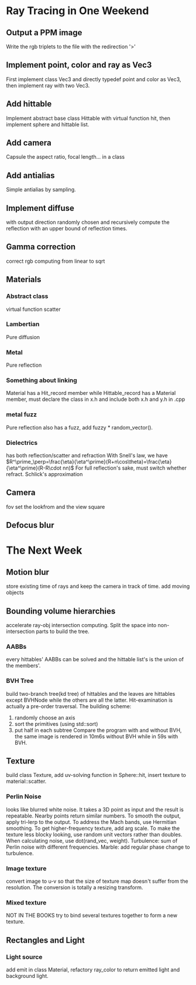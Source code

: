 # Ray Tracing in One Weekend
## Output a PPM image
Write the rgb triplets to the file with the redirection '>'
## Implement point, color and ray as Vec3
First implement class Vec3 and directly typedef point and color as Vec3, then implement ray with two Vec3.
## Add hittable
Implement abstract base class Hittable with virtual function hit, then implement sphere and hittable list.
## Add camera
Capsule the aspect ratio, focal length... in a class
## Add antialias
Simple antialias by sampling.
## Implement diffuse
with output direction randomly chosen and recursively compute the reflection with an upper bound of reflection times.
## Gamma correction
correct rgb computing from linear to sqrt
## Materials
### Abstract class
virtual function scatter
### Lambertian
Pure diffusion
### Metal
Pure reflection
### Something about linking
Material has a Hit_record member while Hittable_record has a Material member, must declare the class in x.h and include both x.h and y.h in .cpp
### metal fuzz
Pure reflection also has a fuzz, add fuzzy * random_vector().
### Dielectrics
has both reflection/scatter and refraction
With Snell's law, we have $R^\prime_\perp=\frac{\eta}{\eta^\prime}(R+n\cos\theta)=\frac{\eta}{\eta^\prime}(R-R\cdot nn)$
For full reflection's sake, must switch whether refract.
Schlick's approximation
## Camera
fov
set the lookfrom and the view square
## Defocus blur
# The Next Week
## Motion blur
store existing time of rays and keep the camera in track of time. add moving objects
## Bounding volume hierarchies
accelerate ray-obj intersection computing.
Split the space into non-intersection parts to build the tree.
### AABBs
every hittables' AABBs can be solved and the hittable list's is the union of the members'.
### BVH Tree
build two-branch tree(kd tree) of hittables and the leaves are hittables except BVHNode while the others are all the latter. Hit-examination is actually a pre-order traversal. The building scheme:
1. randomly choose an axis
2. sort the primitives (using std::sort)
3. put half in each subtree
Compare the program with and without BVH, the same image is rendered in 10m6s without BVH while in 59s with BVH.
## Texture
build class Texture, add uv-solving function in Sphere::hit, insert texture to material::scatter.
### Perlin Noise
looks like blurred white noise. It takes a 3D point as input and the result is repeatable. Nearby points return similar numbers.
To smooth the output, apply tri-lerp to the output.
To address the Mach bands, use Hermitian smoothing.
To get higher-frequency texture, add arg scale.
To make the texture less blocky looking, use random unit vectors rather than doubles. When calculating noise, use dot(rand_vec, weight).
Turbulence: sum of Perlin noise with different frequencies.
Marble: add regular phase change to turbulence.
### Image texture
convert image to u-v so that the size of texture map doesn't suffer from the resolution. The conversion is totally a resizing transform.
### Mixed texture
NOT IN THE BOOKS try to bind several textures together to form a new texture.
## Rectangles and Light
### Light source
add emit in class Material, refactory ray_color to return emitted light and background light.
